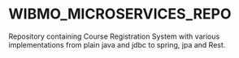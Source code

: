 # WIBMO_MICROSERVICES_REPO

Repository containing Course Registration System with various implementations from plain java and jdbc to spring, jpa and Rest.
